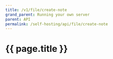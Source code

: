 ```yaml
---
title: /v1/file/create-note
grand_parent: Running your own server
parent: API
permalink: /self-hosting/api/file/create-note
---
```

# {{ page.title }}
